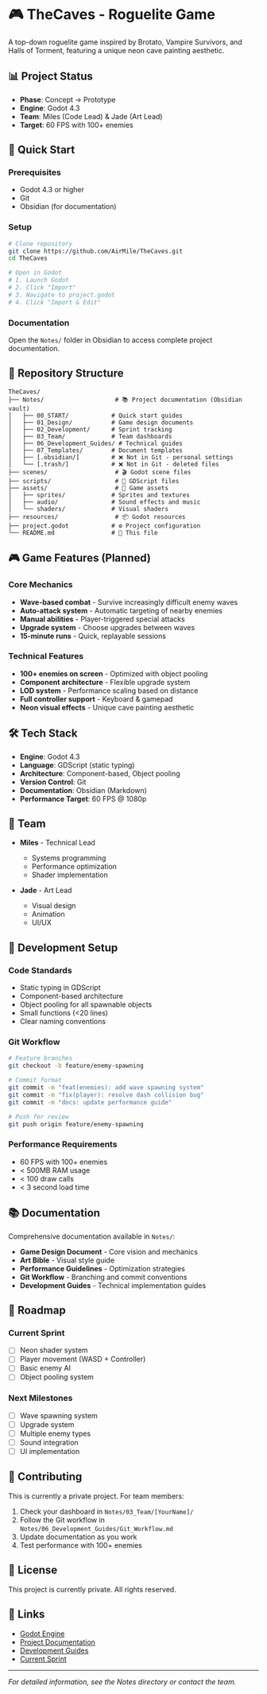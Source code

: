 # 🎮 TheCaves - Roguelite Game

A top-down roguelite game inspired by Brotato, Vampire Survivors, and Halls of Torment, featuring a unique neon cave painting aesthetic.

## 📊 Project Status
- **Phase**: Concept → Prototype
- **Engine**: Godot 4.3
- **Team**: Miles (Code Lead) & Jade (Art Lead)
- **Target**: 60 FPS with 100+ enemies

## 🚀 Quick Start

### Prerequisites
- Godot 4.3 or higher
- Git
- Obsidian (for documentation)

### Setup
```bash
# Clone repository
git clone https://github.com/AirMile/TheCaves.git
cd TheCaves

# Open in Godot
# 1. Launch Godot
# 2. Click "Import"
# 3. Navigate to project.godot
# 4. Click "Import & Edit"
```

### Documentation
Open the `Notes/` folder in Obsidian to access complete project documentation.

## 📁 Repository Structure

```
TheCaves/
├── Notes/                    # 📚 Project documentation (Obsidian vault)
│   ├── 00_START/            # Quick start guides
│   ├── 01_Design/           # Game design documents
│   ├── 02_Development/      # Sprint tracking
│   ├── 03_Team/             # Team dashboards
│   ├── 06_Development_Guides/ # Technical guides
│   ├── 07_Templates/        # Document templates
│   ├── [.obsidian/]         # ❌ Not in Git - personal settings
│   └── [.trash/]            # ❌ Not in Git - deleted files
├── scenes/                   # 🎬 Godot scene files
├── scripts/                  # 📜 GDScript files
├── assets/                   # 🎨 Game assets
│   ├── sprites/             # Sprites and textures
│   ├── audio/               # Sound effects and music
│   └── shaders/             # Visual shaders
├── resources/                # 📦 Godot resources
├── project.godot            # ⚙️ Project configuration
└── README.md                # 📖 This file
```

## 🎮 Game Features (Planned)

### Core Mechanics
- **Wave-based combat** - Survive increasingly difficult enemy waves
- **Auto-attack system** - Automatic targeting of nearby enemies
- **Manual abilities** - Player-triggered special attacks
- **Upgrade system** - Choose upgrades between waves
- **15-minute runs** - Quick, replayable sessions

### Technical Features
- **100+ enemies on screen** - Optimized with object pooling
- **Component architecture** - Flexible upgrade system
- **LOD system** - Performance scaling based on distance
- **Full controller support** - Keyboard & gamepad
- **Neon visual effects** - Unique cave painting aesthetic

## 🛠️ Tech Stack

- **Engine**: Godot 4.3
- **Language**: GDScript (static typing)
- **Architecture**: Component-based, Object pooling
- **Version Control**: Git
- **Documentation**: Obsidian (Markdown)
- **Performance Target**: 60 FPS @ 1080p

## 👥 Team

- **Miles** - Technical Lead
  - Systems programming
  - Performance optimization
  - Shader implementation
  
- **Jade** - Art Lead
  - Visual design
  - Animation
  - UI/UX

## 🔧 Development Setup

### Code Standards
- Static typing in GDScript
- Component-based architecture
- Object pooling for all spawnable objects
- Small functions (<20 lines)
- Clear naming conventions

### Git Workflow
```bash
# Feature branches
git checkout -b feature/enemy-spawning

# Commit format
git commit -m "feat(enemies): add wave spawning system"
git commit -m "fix(player): resolve dash collision bug"
git commit -m "docs: update performance guide"

# Push for review
git push origin feature/enemy-spawning
```

### Performance Requirements
- 60 FPS with 100+ enemies
- < 500MB RAM usage
- < 100 draw calls
- < 3 second load time

## 📚 Documentation

Comprehensive documentation available in `Notes/`:
- **Game Design Document** - Core vision and mechanics
- **Art Bible** - Visual style guide
- **Performance Guidelines** - Optimization strategies
- **Git Workflow** - Branching and commit conventions
- **Development Guides** - Technical implementation guides

## 🎯 Roadmap

### Current Sprint
- [ ] Neon shader system
- [ ] Player movement (WASD + Controller)
- [ ] Basic enemy AI
- [ ] Object pooling system

### Next Milestones
- [ ] Wave spawning system
- [ ] Upgrade system
- [ ] Multiple enemy types
- [ ] Sound integration
- [ ] UI implementation

## 🤝 Contributing

This is currently a private project. For team members:
1. Check your dashboard in `Notes/03_Team/[YourName]/`
2. Follow the Git workflow in `Notes/06_Development_Guides/Git_Workflow.md`
3. Update documentation as you work
4. Test performance with 100+ enemies

## 📄 License

This project is currently private. All rights reserved.

## 🔗 Links

- [Godot Engine](https://godotengine.org/)
- [Project Documentation](Notes/HOME.md)
- [Development Guides](Notes/06_Development_Guides/)
- [Current Sprint](Notes/02_Development/Current_Sprint.md)

---

*For detailed information, see the Notes directory or contact the team.*